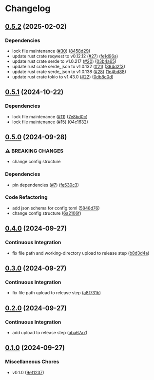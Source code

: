 # Changelog

## [0.5.2](https://github.com/eoeo-org/cloudflare-ip-address-changer-rs/compare/v0.5.1...v0.5.2) (2025-02-02)


### Dependencies

* lock file maintenance ([#30](https://github.com/eoeo-org/cloudflare-ip-address-changer-rs/issues/30)) ([8458d29](https://github.com/eoeo-org/cloudflare-ip-address-changer-rs/commit/8458d29d6e7415e5e1887f4016696ac4314800e3))
* update rust crate reqwest to v0.12.12 ([#27](https://github.com/eoeo-org/cloudflare-ip-address-changer-rs/issues/27)) ([fe1d96a](https://github.com/eoeo-org/cloudflare-ip-address-changer-rs/commit/fe1d96a2dec39f6151cd326ff251be0dea11ce2e))
* update rust crate serde to v1.0.217 ([#20](https://github.com/eoeo-org/cloudflare-ip-address-changer-rs/issues/20)) ([03b4a65](https://github.com/eoeo-org/cloudflare-ip-address-changer-rs/commit/03b4a65e6e9ac900315359ab001182b163e34712))
* update rust crate serde_json to v1.0.132 ([#21](https://github.com/eoeo-org/cloudflare-ip-address-changer-rs/issues/21)) ([394d2f3](https://github.com/eoeo-org/cloudflare-ip-address-changer-rs/commit/394d2f32bf315667f03bede3d2df74680f64b870))
* update rust crate serde_json to v1.0.138 ([#28](https://github.com/eoeo-org/cloudflare-ip-address-changer-rs/issues/28)) ([1e4bd88](https://github.com/eoeo-org/cloudflare-ip-address-changer-rs/commit/1e4bd881e6d823188109181226fbbc81a3e960ab))
* update rust crate tokio to v1.43.0 ([#22](https://github.com/eoeo-org/cloudflare-ip-address-changer-rs/issues/22)) ([0db8c0d](https://github.com/eoeo-org/cloudflare-ip-address-changer-rs/commit/0db8c0d5e5676d2d526d912c95e940822ba259ed))

## [0.5.1](https://github.com/eoeo-org/cloudflare-ip-address-changer-rs/compare/v0.5.0...v0.5.1) (2024-10-22)


### Dependencies

* lock file maintenance ([#11](https://github.com/eoeo-org/cloudflare-ip-address-changer-rs/issues/11)) ([7e8bd0c](https://github.com/eoeo-org/cloudflare-ip-address-changer-rs/commit/7e8bd0c0dca13852261e5bb2b39f1f287253495a))
* lock file maintenance ([#15](https://github.com/eoeo-org/cloudflare-ip-address-changer-rs/issues/15)) ([04c1632](https://github.com/eoeo-org/cloudflare-ip-address-changer-rs/commit/04c1632d1f88c4b0f60a9a0b1af393975c0705ac))

## [0.5.0](https://github.com/eoeo-org/cloudflare-ip-address-changer-rs/compare/v0.4.0...v0.5.0) (2024-09-28)


### ⚠ BREAKING CHANGES

* change config structure

### Dependencies

* pin dependencies ([#7](https://github.com/eoeo-org/cloudflare-ip-address-changer-rs/issues/7)) ([fe530c3](https://github.com/eoeo-org/cloudflare-ip-address-changer-rs/commit/fe530c3cdf1db57a18fb28a9ec9a368d86870b82))


### Code Refactoring

* add json schema for config.toml ([5848d76](https://github.com/eoeo-org/cloudflare-ip-address-changer-rs/commit/5848d762802640847ff0dc6afddd5746412e9758))
* change config structure ([6a2106f](https://github.com/eoeo-org/cloudflare-ip-address-changer-rs/commit/6a2106f7e9b23275d1b876ca27a6a78d9487ef90))

## [0.4.0](https://github.com/eoeo-org/cloudflare-ip-address-changer-rs/compare/v0.3.0...v0.4.0) (2024-09-27)


### Continuous Integration

* fix file path and working-directory upload to release step ([b8d3d4a](https://github.com/eoeo-org/cloudflare-ip-address-changer-rs/commit/b8d3d4a28625b44c33cc194498b3dd10e2aa6eec))

## [0.3.0](https://github.com/eoeo-org/cloudflare-ip-address-changer-rs/compare/v0.2.0...v0.3.0) (2024-09-27)


### Continuous Integration

* fix file path upload to release step ([a8f731b](https://github.com/eoeo-org/cloudflare-ip-address-changer-rs/commit/a8f731b758e39f27dab7c74a7c6059f905c71528))

## [0.2.0](https://github.com/eoeo-org/cloudflare-ip-address-changer-rs/compare/v0.1.0...v0.2.0) (2024-09-27)


### Continuous Integration

* add upload to release step ([aba67a7](https://github.com/eoeo-org/cloudflare-ip-address-changer-rs/commit/aba67a7c7ad5e2b2c4b27c6402c06e5516643e0b))

## [0.1.0](https://github.com/eoeo-org/cloudflare-ip-address-changer-rs/compare/v0.1.0...v0.1.0) (2024-09-27)


### Miscellaneous Chores

* v0.1.0 ([9ef1237](https://github.com/eoeo-org/cloudflare-ip-address-changer-rs/commit/9ef1237250c677c0def8b76dcd4bc35583941726))
